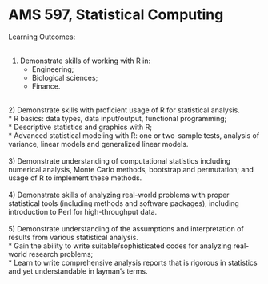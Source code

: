 # AMS 597, Statistical Computing

Learning Outcomes:<br>
<br>
1) Demonstrate skills of working with R in:<br>
      * Engineering; <br>
      * Biological sciences; <br>
      * Finance.<br>
<br>
2) Demonstrate skills with proficient usage of R for statistical analysis.<br>
      * R basics: data types, data input/output, functional programming;<br>
      * Descriptive statistics and graphics with R;<br>
      * Advanced statistical modeling with R: one or two-sample tests, analysis of variance, linear models and generalized linear models.<br>
<br>
3) Demonstrate understanding of computational statistics including numerical analysis, Monte Carlo methods, bootstrap and permutation; and usage of R to implement these methods.<br>
<br>
4) Demonstrate skills of analyzing real-world problems with proper statistical tools (including methods and software packages), including introduction to Perl for high-throughput data.<br>
<br>
5) Demonstrate understanding of the assumptions and interpretation of results from various statistical analysis.<br>
      * Gain the ability to write suitable/sophisticated codes for analyzing real-world research problems;<br>
      * Learn to write comprehensive analysis reports that is rigorous in statistics and yet understandable in layman’s terms.<br>
